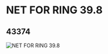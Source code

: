 # NET FOR RING 39.8
## 43374
![NET FOR RING 39.8](https://lc-www-live-s.legocdn.com/media/bricks/5/2/4174044.jpg)